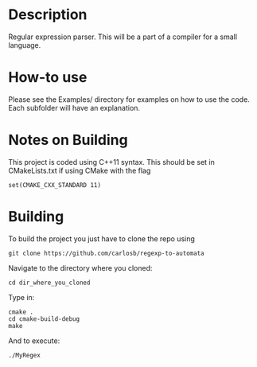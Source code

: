 # Description
Regular expression parser. This will be a part of a compiler for a small language.

# How-to use
Please see the Examples/ directory for examples on how to use the code. Each subfolder will have an explanation.

# Notes on Building
This project is coded using C++11 syntax. This should be set in CMakeLists.txt if using CMake with the flag

`set(CMAKE_CXX_STANDARD 11)`

# Building

To build the project you just have to clone the repo using

`git clone https://github.com/carlosb/regexp-to-automata`

Navigate to the directory where you cloned:

`cd dir_where_you_cloned`

Type in:

````
cmake .
cd cmake-build-debug
make

````

And to execute:

`./MyRegex`
